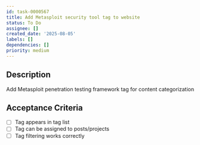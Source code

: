 ```yaml
---
id: task-0000567
title: Add Metasploit security tool tag to website
status: To Do
assignee: []
created_date: '2025-08-05'
labels: []
dependencies: []
priority: medium
---
```


## Description

Add Metasploit penetration testing framework tag for content categorization

## Acceptance Criteria

- [ ] Tag appears in tag list
- [ ] Tag can be assigned to posts/projects
- [ ] Tag filtering works correctly
